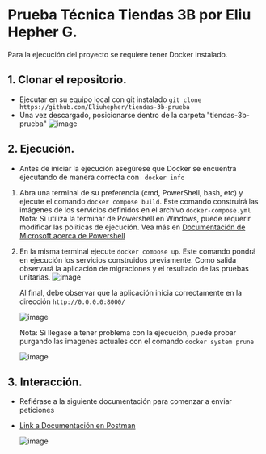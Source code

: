 # Prueba Técnica Tiendas 3B por Eliu Hepher G.

Para la ejecución del proyecto se requiere tener Docker instalado.

## 1. Clonar el repositorio.
- Ejecutar en su equipo local con git instalado ``` git clone https://github.com/Eliuhepher/tiendas-3b-prueba ```
- Una vez descargado, posicionarse dentro de la carpeta "tiendas-3b-prueba"
![image](https://github.com/Eliuhepher/tiendas-3b-prueba/assets/70795995/169cf5bc-3eba-47fb-a72c-2f372da98fb8)

## 2. Ejecución. 
* Antes de iniciar la ejecución asegúrese que Docker se encuentra ejecutando de manera correcta con ``` docker info```
1. Abra una terminal de su preferencia (cmd, PowerShell, bash, etc) y ejecute el comando ```docker compose build```. Este comando construirá las imágenes de los servicios definidos en el archivo ```docker-compose.yml```
   Nota: Si utiliza la terminar de Powershell en Windows, puede requerir modificar las politicas de ejecución. Vea más en [Documentación de Microsoft acerca de Powershell](https://learn.microsoft.com/en-us/powershell/module/microsoft.powershell.core/about/about_execution_policies?view=powershell-7.4)
3. En la misma terminal ejecute ```docker compose up```. Este comando pondrá en ejecución los servicios construidos previamente.
   Como salida observará la aplicación de migraciones y el resultado de las pruebas unitarias.
   ![image](https://github.com/Eliuhepher/tiendas-3b-prueba/assets/70795995/e95d43ce-117b-4042-b764-1cdecb7a3fac)

   Al final, debe observar que la aplicación inicia correctamente en la dirección ``` http://0.0.0.0:8000/ ```

   ![image](https://github.com/Eliuhepher/tiendas-3b-prueba/assets/70795995/bf796566-e1f3-4106-9b76-bd7510e5d945)

   Nota: Si llegase a tener problema con la ejecución, puede probar purgando las imagenes actuales con el comando ```docker system prune```

   ![image](https://github.com/Eliuhepher/tiendas-3b-prueba/assets/70795995/7bec318a-87c1-40d5-8744-92b41da1cbc8)

## 3. Interacción.
- Refiérase a la siguiente documentación para comenzar a enviar peticiones
- [Link a Documentación en Postman](https://documenter.getpostman.com/view/9987438/2sA3JFCQSR#intro)

  ![image](https://github.com/Eliuhepher/tiendas-3b-prueba/assets/70795995/597ee280-2593-4e68-8067-dd72ccac1d67)

  


